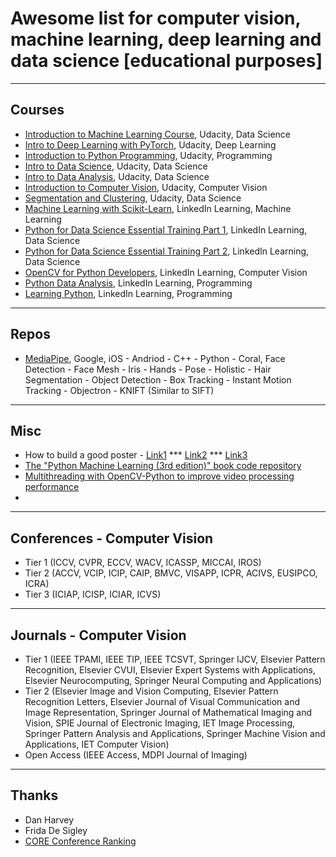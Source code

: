# Awesome list for computer vision, machine learning, deep learning and data science [educational purposes]

---

## Courses
- [Introduction to Machine Learning Course](https://www.udacity.com/course/intro-to-machine-learning--ud120), Udacity, Data Science
- [Intro to Deep Learning with PyTorch](https://www.udacity.com/course/deep-learning-pytorch--ud188), Udacity, Deep Learning
- [Introduction to Python Programming](https://www.udacity.com/course/introduction-to-python--ud1110), Udacity, Programming
- [Intro to Data Science](https://www.udacity.com/courses/ud359), Udacity, Data Science 
- [Intro to Data Analysis](https://www.udacity.com/courses/ud170), Udacity, Data Science
- [Introduction to Computer Vision](https://www.udacity.com/courses/ud810), Udacity, Computer Vision
- [Segmentation and Clustering](https://www.udacity.com/course/segmentation-and-clustering--ud981), Udacity, Data Science
- [Machine Learning with Scikit-Learn](https://www.linkedin.com/learning/machine-learning-with-scikit-learn), LinkedIn Learning, Machine Learning
- [Python for Data Science Essential Training Part 1](https://www.linkedin.com/learning/python-for-data-science-essential-training-part-1), LinkedIn Learning, Data Science 
- [Python for Data Science Essential Training Part 2](https://www.linkedin.com/learning/python-for-data-science-essential-training-part-2), LinkedIn Learning, Data Science
- [OpenCV for Python Developers](https://www.linkedin.com/learning/opencv-for-python-developers), LinkedIn Learning, Computer Vision
- [Python Data Analysis](https://www.linkedin.com/learning/python-data-analysis-2), LinkedIn Learning, Programming
- [Learning Python](https://www.linkedin.com/learning/learning-python), LinkedIn Learning, Programming

---

## Repos
- [MediaPipe](https://github.com/google/mediapipe), Google, iOS - Andriod - C++ - Python - Coral, Face Detection - Face Mesh - Iris - Hands - Pose - Holistic - Hair Segmentation - Object Detection - Box Tracking	- Instant Motion Tracking	- Objectron - KNIFT (Similar to SIFT) 
---

## Misc

- How to build a good poster - [Link1](https://urc.ucdavis.edu/sites/g/files/dgvnsk3561/files/local_resources/documents/pdf_documents/How_To_Make_an_Effective_Poster2.pdf) *** [Link2](https://www.animateyour.science/post/How-to-design-an-award-winning-conference-poster) *** [Link3](https://www.jamiebgall.co.uk/post/powerful-posters)
- [The "Python Machine Learning (3rd edition)" book code repository](https://github.com/rasbt/python-machine-learning-book-3rd-edition)
- [Multithreading with OpenCV-Python to improve video processing performance](https://nrsyed.com/2018/07/05/multithreading-with-opencv-python-to-improve-video-processing-performance/)
- 

---

## Conferences - Computer Vision
- Tier 1 (ICCV, CVPR, ECCV, WACV, ICASSP, MICCAI, IROS)
- Tier 2 (ACCV, VCIP, ICIP, CAIP, BMVC, VISAPP, ICPR, ACIVS, EUSIPCO, ICRA)
- Tier 3 (ICIAP, ICISP, ICIAR, ICVS)

---

## Journals - Computer Vision
- Tier 1 (IEEE TPAMI, IEEE TIP, IEEE TCSVT, Springer IJCV, Elsevier Pattern Recognition, Elsevier CVUI, Elsevier Expert Systems with Applications, Elsevier Neurocomputing, Springer Neural Computing and Applications)
- Tier 2 (Elsevier Image and Vision Computing, Elsevier Pattern Recognition Letters, Elsevier Journal of Visual Communication and Image Representation, Springer Journal of Mathematical Imaging and Vision, SPIE Journal of Electronic Imaging, IET Image Processing, Springer Pattern Analysis and Applications, Springer Machine Vision and Applications, IET Computer Vision)
- Open Access (IEEE Access, MDPI Journal of Imaging)

---

## Thanks
- Dan Harvey
- Frida De Sigley
- [CORE Conference Ranking](http://portal.core.edu.au/conf-ranks/)
